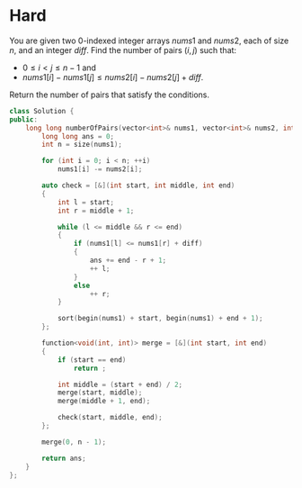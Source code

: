 # Hard

You are given two 0-indexed integer arrays $nums1$ and $nums2$, each of size $n$, and an integer $diff$. Find the number of pairs $(i, j)$ such that:

- $0 \leq i < j \leq n - 1$ and
- $nums1[i] - nums1[j] \leq nums2[i] - nums2[j] + diff$.

Return the number of pairs that satisfy the conditions.

```cpp
class Solution {
public:
    long long numberOfPairs(vector<int>& nums1, vector<int>& nums2, int diff) {
        long long ans = 0;
        int n = size(nums1);

        for (int i = 0; i < n; ++i)
            nums1[i] -= nums2[i];

        auto check = [&](int start, int middle, int end)
        {
            int l = start;
            int r = middle + 1;

            while (l <= middle && r <= end)
            {
                if (nums1[l] <= nums1[r] + diff)
                {
                    ans += end - r + 1;
                    ++ l;
                }
                else
                    ++ r;
            }

            sort(begin(nums1) + start, begin(nums1) + end + 1);
        };

        function<void(int, int)> merge = [&](int start, int end)
        {
            if (start == end)
                return ;

            int middle = (start + end) / 2;
            merge(start, middle);
            merge(middle + 1, end);

            check(start, middle, end);
        };

        merge(0, n - 1);

        return ans;
    }
};
```
